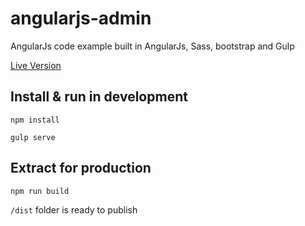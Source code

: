# angularjs-admin
AngularJs code example built in AngularJs, Sass, bootstrap and Gulp

[Live Version](https://kaitoqueiroz.github.io/angularjs-admin/)

## Install & run in development

`npm install`

`gulp serve`

## Extract for production

`npm run build`

`/dist` folder is ready to publish

